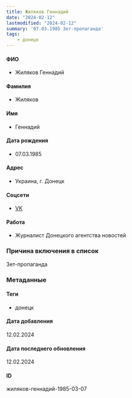 ```yaml
---
title: Жиляков Геннадий
date: "2024-02-12"
lastmodified: "2024-02-12"
summary: '07.03.1985 Зет-пропаганда'
tags: 
    - донецк
---
```

<!--# pp2-->
<!--## Фигурант-->
<!--### Личные данные-->
#### ФИО
- Жиляков Геннадий
#### Фамилия
- Жиляков
#### Имя
- Геннадий
#### Дата рождения
- 07.03.1985
#### Адрес
- Украина, г. Донецк
#### Соцсети
- [VK](vk.com/id27489833)
#### Работа
- Журналист Донецкого агентства новостей
### Причина включения в список
Зет-пропаганда
### Метаданные
#### Теги
- донецк
#### Дата добавления
12.02.2024
#### Дата последнего обновления
12.02.2024
#### ID
жиляков-геннадий-1985-03-07
<!--## END;-->
